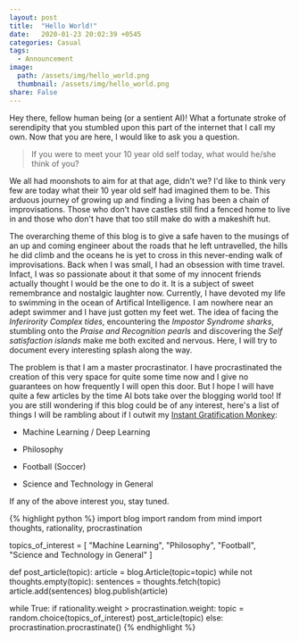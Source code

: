 ```yaml
---
layout: post
title:  "Hello World!"
date:   2020-01-23 20:02:39 +0545
categories: Casual
tags:
  - Announcement
image:
  path: /assets/img/hello_world.png
  thumbnail: /assets/img/hello_world.png
share: False
---
```

Hey there, fellow human being (or a sentient AI)! What a fortunate stroke of serendipity that you stumbled upon this part of the internet that I call my own.
Now that you are here, I would like to ask you a question. 

> If you were to meet your 10 year old self today, what would he/she think of you? 

We all had moonshots to aim for at that age, didn't we? I'd like to think very few are today what their 10 year old self had imagined them to be. This arduous journey of growing up and finding a living has been a chain of improvisations. Those who don't have castles still find a fenced home to live in and those who don't have that too still make do with a makeshift hut.

The overarching theme of this blog is to give a safe haven to the musings of an up and coming engineer about the roads that he left untravelled, the hills he did climb and the oceans he is yet to cross in this never-ending walk of improvisations. Back when I was small, I had an obsession with time travel. Infact, I was so passionate about it that some of my innocent friends actually thought I would be the one to do it. It is a subject of sweet remembrance and nostalgic laughter now. Currently, I have devoted my life to swimming in the ocean of Artifical Intelligence. I am nowhere near an adept swimmer and I have just gotten my feet wet. The idea of facing the *Inferirority Complex tides*, encountering the *Impostor Syndrome sharks*, stumbling onto the *Praise and Recognition pearls* and discovering the *Self satisfaction islands* make me both excited and nervous. Here, I will try to document every interesting splash along the way.

The problem is that I am a master procrastinator. I have procrastinated the creation of this very space for quite some time now and I give no guarantees on how frequently I will open this door. But I hope I will have quite a few articles by the time AI bots take over the blogging world too! If you are still wondering if this blog could be of any interest, here's a list of things I will be rambling about if I outwit my [Instant Gratification Monkey](https://waitbutwhy.com/2013/10/why-procrastinators-procrastinate.html):

- Machine Learning / Deep Learning

- Philosophy

- Football (Soccer)

- Science and Technology in General

If any of the above interest you, stay tuned.

{% highlight python %}
import blog
import random
from mind import thoughts, rationality, procrastination

topics_of_interest = [
  "Machine Learning",
  "Philosophy",
  "Football",
  "Science and Technology in General"
  ]

def post_article(topic):
  article = blog.Article(topic=topic)
  while not thoughts.empty(topic):
    sentences = thoughts.fetch(topic)
    article.add(sentences)
  blog.publish(article)

while True:
  if rationality.weight > procrastination.weight:
    topic = random.choice(topics_of_interest)
    post_article(topic)
  else:
    procrastination.procrastinate()
{% endhighlight %}
